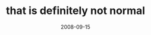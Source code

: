 ---
layout: base.njk
title : 'that is definitely not normal' 
view_title : 'that is definitely not normal' 
year : '2008' 
date : '2008-09-15' 
img_file : '/drawing/thatisdefinitelynotnormal.jpg' 
html_file : 'thatisdefinitelynotnormal' 
next_html : 'ineverwanttoholdanotherpersonshand.html' 
year_order : '411' 
permalink : "title/{{html_file}}.html"
---